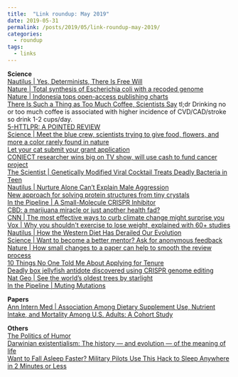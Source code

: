```yaml
---
title:  "Link roundup: May 2019"
date: 2019-05-31
permalink: /posts/2019/05/link-roundup-may-2019/
categories: 
  - roundup
tags:
  - links
---
```


**Science**  
[Nautilus \| Yes, Determinists, There Is Free Will](http://nautil.us/issue/72/quandary/yes-determinists-there-is-free-will)  
[Nature \| Total synthesis of Escherichia coli with a recoded genome](https://www.nature.com/articles/s41586-019-1192-5)  
[Nature \| Indonesia tops open-access publishing charts](https://www.nature.com/articles/d41586-019-01536-5)  
[There Is Such a Thing as Too Much Coffee, Scientists Say](https://www.vice.com/en_us/article/evypdn/there-is-such-a-thing-as-too-much-coffee-scientists-say) tl;dr Drinking no or too much coffee is associated with higher incidence of CVD/CAD/stroke so drink 1-2 cups/day.  
[5-HTTLPR: A POINTED REVIEW](https://slatestarcodex.com/2019/05/07/5-httlpr-a-pointed-review/)  
[Science \| Meet the blue crew, scientists trying to give food, flowers, and more a color rarely found in nature](https://www.sciencemag.org/news/2019/05/meet-blue-crew-scientists-trying-give-food-flowers-and-more-color-rarely-found-nature)  
[Let your cat submit your grant application](https://twitter.com/JSchleiderPhD/status/1123949012028203008)  
[CONIECT researcher wins big on TV show, will use cash to fund cancer project](http://batimes.com.ar/news/argentina/researcher-wins-big-on-millionaire-plans-to-use-funds-for-underfunded-cancer-project.phtml)  
[The Scientist \| Genetically Modified Viral Cocktail Treats Deadly Bacteria in Teen](https://www.the-scientist.com/news/genetically-modified-viral-cocktail-treats-deadly-bacteria-in-teen-65849)  
[Nautilus \| Nurture Alone Can’t Explain Male Aggression](http://nautil.us/blog/nurture-alone-cant-explain-male-aggression)  
[New approach for solving protein structures from tiny crystals](https://phys.org/news/2019-05-approach-protein-tiny-crystals.html)  
[In the Pipeline \| A Small-Molecule CRISPR Inhibitor](https://blogs.sciencemag.org/pipeline/archives/2019/05/07/a-small-molecule-crispr-inhibitor)  
[CBD: a marijuana miracle or just another health fad? ](https://www.theguardian.com/society/2019/may/05/cbd-a-marijuana-miracle-or-another-health-fad-cannabidiol-anxiety-epilepsy)  
[CNN \| The most effective ways to curb climate change might surprise you](https://edition.cnn.com/interactive/2019/04/specials/climate-change-solutions-quiz/)  
[Vox \| Why you shouldn't exercise to lose weight, explained with 60+ studies](https://getpocket.com/explore/item/why-you-shouldn-t-exercise-to-lose-weight-explained-with-60-studies)  
[Nautilus \| How the Western Diet Has Derailed Our Evolution](https://getpocket.com/explore/item/how-the-western-diet-has-derailed-our-evolution)   
[Science \| Want to become a better mentor? Ask for anonymous feedback](https://www.sciencemag.org/careers/2019/04/want-become-better-mentor-ask-anonymous-feedback)  
[Nature \| How small changes to a paper can help to smooth the review process](https://www.nature.com/articles/d41586-019-01431-z)  
[10 Things No One Told Me About Applying for Tenure](https://www.chronicle.com/article/10-Things-No-One-Told-Me-About/246187)  
[Deadly box jellyfish antidote discovered using CRISPR genome editing](https://phys.org/news/2019-04-deadly-jellyfish-antidote-crispr-genome.html)  
[Nat Geo \| See the world’s oldest trees by starlight](https://www.nationalgeographic.com/science/2019/04/diamond-nights_beth-moon/)  
[In the Pipeline \| Muting Mutations](https://blogs.sciencemag.org/pipeline/archives/2019/04/30/muting-mutations)  
  
**Papers**  
[Ann Intern Med \| Association Among Dietary Supplement Use, Nutrient Intake, and Mortality Among U.S. Adults: A Cohort Study](https://annals.org/aim/article-abstract/2730525/association-among-dietary-supplement-use-nutrient-intake-mortality-among-u)  
  
**Others**  
[The Politics of Humor](https://www.commonwealmagazine.org/whose-laughter-which-comedy)  
[Darwinian existentialism: The history — and evolution — of the meaning of life](https://www.alternet.org/2019/04/darwinian-existentialism-the-history-and-evolution-of-the-meaning-of-life/)  
[Want to Fall Asleep Faster? Military Pilots Use This Hack to Sleep Anywhere in 2 Minutes or Less](https://www.inc.com/melanie-curtin/want-to-fall-asleep-faster-combat-pilots-use-this-hack-to-get-to-sleep-in-2-minutes-or-less.html)  
